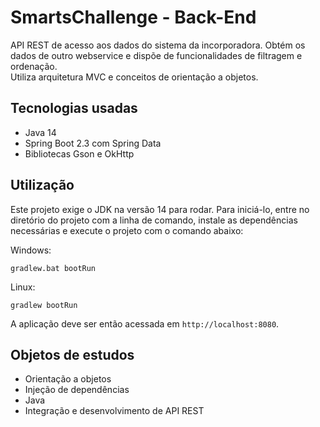 # SmartsChallenge - Back-End
API REST de acesso aos dados do sistema da incorporadora. Obtém os dados de outro
webservice e dispõe de funcionalidades de filtragem e ordenação.<br>
Utiliza arquitetura MVC e conceitos de orientação a objetos.

## Tecnologias usadas
- Java 14
- Spring Boot 2.3 com Spring Data
- Bibliotecas Gson e OkHttp 

## Utilização
Este projeto exige o JDK na versão 14 para rodar. Para iniciá-lo, entre
no diretório do projeto com a linha de comando, instale as dependências necessárias
e execute o projeto com o comando abaixo:

Windows:
```
gradlew.bat bootRun
```

Linux:
```
gradlew bootRun
```

A aplicação deve ser então acessada em `http://localhost:8080`.

## Objetos de estudos
- Orientação a objetos
- Injeção de dependências
- Java
- Integração e desenvolvimento de API REST